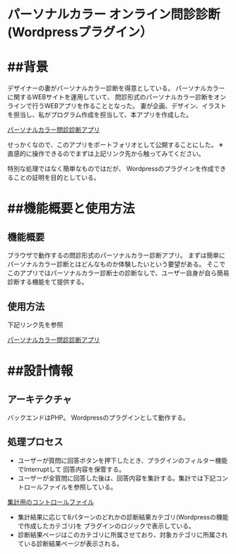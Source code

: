 
# パーソナルカラー オンライン問診診断(Wordpressプラグイン）


# ##背景
デザイナーの妻がパーソナルカラー診断を得意としている。
パーソナルカラーに関するWEBサイトを運用していて、
問診形式のパーソナルカラー診断をオンラインで行うWEBアプリを作ることとなった。
妻が企画、デザイン、イラストを担当し、私がプログラム作成を担当して、本アプリを作成した。

[パーソナルカラー問診診断アプリ](https://color.toshidayurika.com/diagnosis/)

せっかくなので、このアプリをポートフォリオとして公開することにした。
※ 直感的に操作できるのでまずは上記リンク先から触ってみてください。

特別な処理ではなく簡単なものではだが、
Wordpressのプラグインを作成できることの証明を目的としている。






# ##機能概要と使用方法
## 機能概要
ブラウザで動作するの問診形式のパーソナルカラー診断アプリ。
まずは簡単にパーソナルカラー診断とはどんなものか体験したいという要望がある。
そこでこのアプリではパーソナルカラー診断士の診断なしで、ユーザー自身が自ら簡易診断する機能をて提供する。

## 使用方法
下記リンク先を参照


[パーソナルカラー問診診断アプリ](https://color.toshidayurika.com/diagnosis/)



# ##設計情報
## アーキテクチャ
バックエンドはPHP。
Wordpressのプラグインとして動作する。


## 処理プロセス
- ユーザーが質問に回答ボタンを押下したとき、プラグインのフィルター機能でInterruptして
回答内容を保管する。
- ユーザーが全質問に回答した後は、回答内容を集計する。集計では下記コントロールファイルを参照している。

[集計用のコントロールファイル](./p_color_check_sheet.csv)

- 集計結果に応じて8パターンのどれかの診断結果カテゴリ(Wordpressの機能で作成したカテゴリ)を
プラグインのロジックで表示している。
- 診断結果ページはこのカテゴリに所属させており、対象カテゴリに所属されている診断結果ページが表示される。




